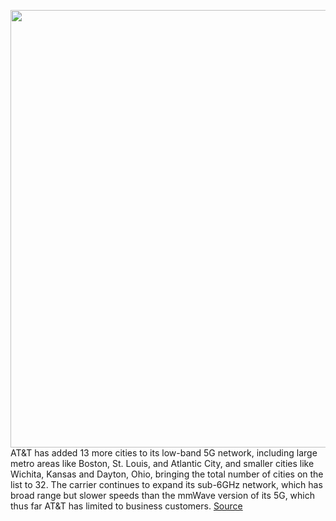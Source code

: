 <img src='https://cdn.vox-cdn.com/thumbor/ysYIo9wbqYVWR7dykrEC3-_OrvE=/0x0:2040x1360/1200x800/filters:focal(857x517:1183x843)/cdn.vox-cdn.com/uploads/chorus_image/image/66257153/acastro_180322_1777_0001.0.jpg' width='700px' /><br/>
AT&T has added 13 more cities to its low-band 5G network, including large metro areas like Boston, St. Louis, and Atlantic City, and smaller cities like Wichita, Kansas and Dayton, Ohio, bringing the total number of cities on the list to 32. The carrier continues to expand its sub-6GHz network, which has broad range but slower speeds than the mmWave version of its 5G, which thus far AT&T has limited to business customers.
<a href='https://www.theverge.com/2020/2/5/21125068/att-5g-low-band-cities-availablity-network-range-speed'> Source <a/>